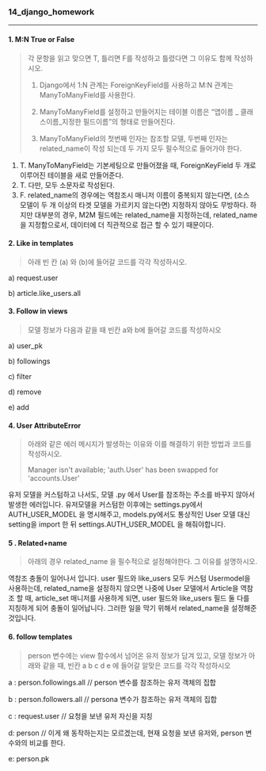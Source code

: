 ### 14_django_homework

---



#### 1. M:N True or False

> 각 문항을 읽고 맞으면 T, 틀리면 F를 작성하고 틀렸다면 그 이유도 함께 작성하시오. 
>
> 1) Django에서 1:N 관계는 ForeignKeyField를 사용하고 M:N 관계는 ManyToManyField를 사용한다. 
>
> 2) ManyToManyField를 설정하고 만들어지는 테이블 이름은 “앱이름 _ 클래스이름_지정한 필드이름”의 형태로 만들어진다.  
>
> 3) ManyToManyField의 첫번째 인자는 참조할 모델, 두번째 인자는 related_name이 작성 되는데 두 가지 모두 필수적으로 들어가야 한다.





1. T. ManyToManyField는 기본세팅으로 만들어졌을 때,  ForeignKeyField 두 개로 이루어진 테이블을 새로 만들어준다.
2. T. 다만, 모두 소문자로 작성된다.
3. F. related_name의 경우에는 역참조시 매니저 이름이 중복되지 않는다면, (소스 모델이 두 개 이상의 타겟 모델을 가르키지 않는다면) 지정하지 않아도 무방하다. 하지만 대부분의 경우, M2M 필드에는 related_name을 지정하는데, related_name을 지정함으로서, 데이터에 더 직관적으로 접근 할 수 있기 때문이다. 



#### 2. Like in templates

> 아래 빈 칸 (a) 와 (b)에 들어갈 코드를 각각 작성하시오.



a) request.user

b) article.like_users.all







#### 3. Follow in views

> 모델 정보가 다음과 같을 때 빈칸 a와 b에 들어갈 코드를 작성하시오



a)  user_pk

b)  followings

c) filter

d) remove

e) add





#### 4. User AttributeError

> 아래와 같은 에러 메시지가 발생하는 이유와 이를 해결하기 위한 방법과 코드를 작성하시오.
>
> Manager isn't available; 'auth.User' has been swapped for 'accounts.User'



유저 모델을 커스텀하고 나서도, 모델 .py 에서 User를 참조하는 주소를 바꾸지 않아서 발생한 에러입니다. 유저모델을 커스텀한 이후에는 settings.py에서 AUTH_USER_MODEL 을 명시해주고, models.py에서도 통상적인 User 모델 대신 setting을 import 한 뒤 settings.AUTH_USER_MODEL 을 해줘야합니다.

#### 5 . Related+name

> 아래의 경우 related_name 을 필수적으로 설정해야한다. 그 이유를 설명하시오.

역참조 충돌이 일어나서 입니다. user 필드와 like_users 모두 커스텀 Usermodel을 사용하는데, related_name을 설정하지 않으면 나중에 User 모델에서 Article을 역참조 할 때, article_set 매니저를 사용하게 되면, user 필드와 like_users 필드 둘 다를 지칭하게 되어 충돌이 일어납니다. 그러한 일을 막기 위해서 related_name을 설정해준 것입니다.





#### 6. follow templates

> person 변수에는 view 함수에서 넘어온 유저 정보가 담겨 있고, 모델 정보가 아래와 같을 때, 빈칸 a b c d e 에 들어갈 알맞은 코드를 각각 작성하시오



a : person.followings.all // person 변수를 참조하는 유저 객체의 집합

b : person.followers.all // persona 변수가 참조하는 유저 객체의 집합

c : request.user // 요청을 보낸 유저 자신을 지칭

d:  person // 이게 왜 동작하는지는 모르겠는데, 현재 요청을 보낸 유저와, person 변수와의 비교를 한다.

e: person.pk